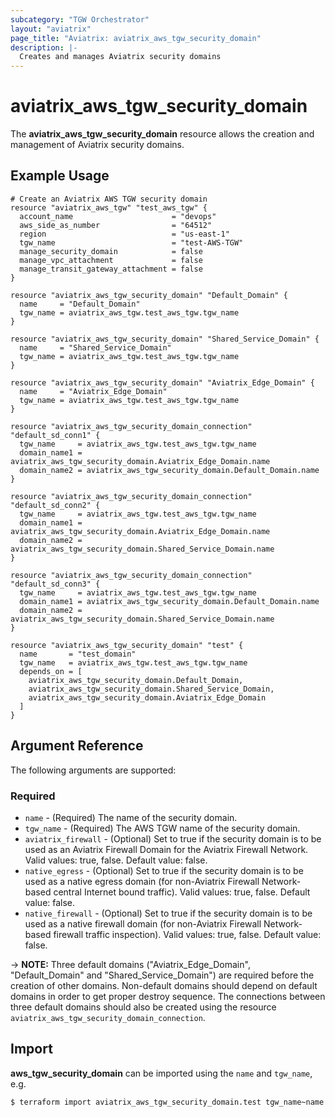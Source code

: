 ```yaml
---
subcategory: "TGW Orchestrator"
layout: "aviatrix"
page_title: "Aviatrix: aviatrix_aws_tgw_security_domain"
description: |-
  Creates and manages Aviatrix security domains
---
```


# aviatrix_aws_tgw_security_domain

The **aviatrix_aws_tgw_security_domain** resource allows the creation and management of Aviatrix security domains.

## Example Usage

```hcl
# Create an Aviatrix AWS TGW security domain
resource "aviatrix_aws_tgw" "test_aws_tgw" {
  account_name                      = "devops"
  aws_side_as_number                = "64512"
  region                            = "us-east-1"
  tgw_name                          = "test-AWS-TGW"
  manage_security_domain            = false
  manage_vpc_attachment             = false
  manage_transit_gateway_attachment = false
}

resource "aviatrix_aws_tgw_security_domain" "Default_Domain" {
  name     = "Default_Domain"
  tgw_name = aviatrix_aws_tgw.test_aws_tgw.tgw_name
}

resource "aviatrix_aws_tgw_security_domain" "Shared_Service_Domain" {
  name     = "Shared_Service_Domain"
  tgw_name = aviatrix_aws_tgw.test_aws_tgw.tgw_name
}

resource "aviatrix_aws_tgw_security_domain" "Aviatrix_Edge_Domain" {
  name     = "Aviatrix_Edge_Domain"
  tgw_name = aviatrix_aws_tgw.test_aws_tgw.tgw_name
}

resource "aviatrix_aws_tgw_security_domain_connection" "default_sd_conn1" {
  tgw_name     = aviatrix_aws_tgw.test_aws_tgw.tgw_name
  domain_name1 = aviatrix_aws_tgw_security_domain.Aviatrix_Edge_Domain.name
  domain_name2 = aviatrix_aws_tgw_security_domain.Default_Domain.name
}

resource "aviatrix_aws_tgw_security_domain_connection" "default_sd_conn2" {
  tgw_name     = aviatrix_aws_tgw.test_aws_tgw.tgw_name
  domain_name1 = aviatrix_aws_tgw_security_domain.Aviatrix_Edge_Domain.name
  domain_name2 = aviatrix_aws_tgw_security_domain.Shared_Service_Domain.name
}

resource "aviatrix_aws_tgw_security_domain_connection" "default_sd_conn3" {
  tgw_name     = aviatrix_aws_tgw.test_aws_tgw.tgw_name
  domain_name1 = aviatrix_aws_tgw_security_domain.Default_Domain.name
  domain_name2 = aviatrix_aws_tgw_security_domain.Shared_Service_Domain.name
}

resource "aviatrix_aws_tgw_security_domain" "test" {
  name       = "test_domain"
  tgw_name   = aviatrix_aws_tgw.test_aws_tgw.tgw_name
  depends_on = [
    aviatrix_aws_tgw_security_domain.Default_Domain,
    aviatrix_aws_tgw_security_domain.Shared_Service_Domain,
    aviatrix_aws_tgw_security_domain.Aviatrix_Edge_Domain
  ]
}
```

## Argument Reference

The following arguments are supported:

### Required
* `name` - (Required) The name of the security domain.
* `tgw_name` - (Required) The AWS TGW name of the security domain.
* `aviatrix_firewall` - (Optional) Set to true if the security domain is to be used as an Aviatrix Firewall Domain for the Aviatrix Firewall Network. Valid values: true, false. Default value: false.
* `native_egress` - (Optional) Set to true if the security domain is to be used as a native egress domain (for non-Aviatrix Firewall Network-based central Internet bound traffic). Valid values: true, false. Default value: false.
* `native_firewall` - (Optional) Set to true if the security domain is to be used as a native firewall domain (for non-Aviatrix Firewall Network-based firewall traffic inspection). Valid values: true, false. Default value: false.

-> **NOTE:** Three default domains ("Aviatrix_Edge_Domain", "Default_Domain" and "Shared_Service_Domain") are required before the creation of other domains. Non-default domains should depend on default domains in order to get proper destroy sequence. The connections between three default domains should also be created using the resource `aviatrix_aws_tgw_security_domain_connection`. 

## Import

**aws_tgw_security_domain** can be imported using the `name` and `tgw_name`, e.g.

```
$ terraform import aviatrix_aws_tgw_security_domain.test tgw_name~name
```
